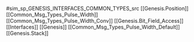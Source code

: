 #sim_sp_GENESIS_INTERFACES_COMMON_TYPES_src
[[Genesis.Position]]
[[Common_Msg_Types_Pulse_Width]]
[[Common_Msg_Types_Pulse_Width_Conv]]
[[Genesis.Bit_Field_Access]]
[[Interfaces]]
[[Genesis]]
[[Common_Msg_Types_Pulse_Width_Default]]
[[Genesis.Stack]]
